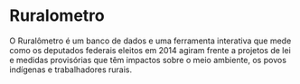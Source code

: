 # Ruralometro
O Ruralômetro é um banco de dados e uma ferramenta interativa que mede como os deputados federais eleitos em 2014 agiram frente a projetos de lei e medidas provisórias que têm impactos sobre o meio ambiente, os povos indígenas e trabalhadores rurais.
